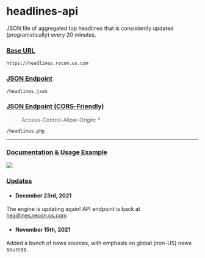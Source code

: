 # headlines-api

JSON file of aggregated top headlines that is consistently updated (programatically) every 20 minutes. 

### <ins>__Base URL__</ins>
`https://headlines.recon.us.com`

### <ins>__JSON Endpoint__</ins>
`/headlines.json`

### <ins>__JSON Endpoint (CORS-Friendly)__</ins>
> Access-Control-Allow-Origin: *

`/headlines.php`

---
### [<ins>__Documentation & Usage Example__</ins>](https://headlines.recon.us.com)

![](https://i.ibb.co/yq2Q7Vd/ezgif-6-46b4d3dfbf3c.gif)

### <ins>Updates</ins>

- #### December 23rd, 2021 
The engine is updating again! 
API endpoint is back at [headlines.recon.us.com](https://headlines.recon.us.com/headlines.json)

- #### November 15th, 2021 
Added a bunch of news sources, with emphasis on global (non-US) news sources.
